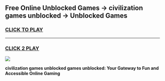 
## Free Online Unblocked Games → civilization games unblocked → Unblocked Games
<h3>
<a href="https://premium.freeplayer.one?title=civilization_games_unblocked&ref=21F">CLICK TO PLAY</a></h3>
<hr>

<h3>
<a href="https://premium.freeplayer.one?title=civilization_games_unblocked&ref=21F">CLICK 2 PLAY</a>
  
</h3>

<a href="https://premium.freeplayer.one?title=civilization_games_unblocked&ref=21F/"><img src="https://clearcache.store/games.png"></a>


**civilization games unblocked games unblocked: Your Gateway to Fun and Accessible Online Gaming**
